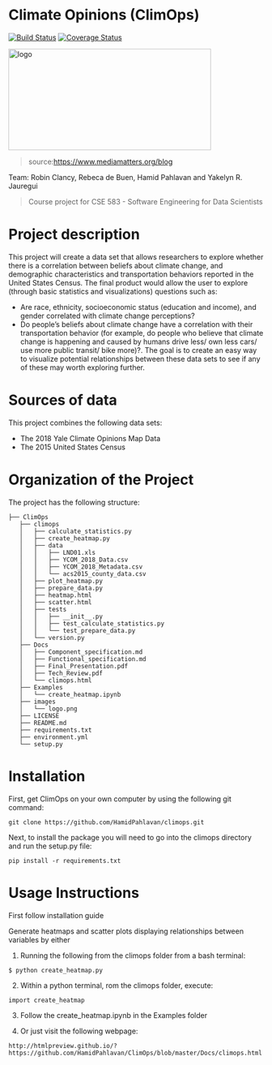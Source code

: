 # Climate Opinions (ClimOps)

[![Build Status](https://travis-ci.org/HamidPahlavan/climops.svg?branch=master)](https://travis-ci.org/HamidPahlavan/climops)
[![Coverage Status](https://coveralls.io/repos/github/HamidPahlavan/climops/badge.svg?branch=master)](https://coveralls.io/github/HamidPahlavan/climops?branch=master)

<img src="https://github.com/HamidPahlavan/project/blob/master/images/logo.png" alt="logo" width="400" height="200" />

>source:https://www.mediamatters.org/blog

Team: Robin Clancy, Rebeca de Buen, Hamid Pahlavan and Yakelyn R. Jauregui
>Course project for CSE 583 - Software Engineering for Data Scientists



Project description
===================
This project will create a data set that allows researchers to explore whether there is a correlation between beliefs about climate change, 
and demographic characteristics and transportation behaviors reported in the United States Census.
The final product would allow the user to explore (through basic statistics and visualizations) questions such as:
  - Are race, ethnicity, socioeconomic status (education and income), and gender correlated with climate change perceptions?
  - Do people’s beliefs about climate change have a correlation with their transportation behavior 
  (for example, do people who believe that climate change is happening and caused by humans drive less/ own less cars/ use more public transit/ bike more)?.
The goal is to create an easy way to visualize potential relationships between these data sets to see if any of these may worth exploring further.

Sources of data
===========================
This project combines the following data sets:
 - The 2018 Yale Climate Opinions Map Data
 - The 2015 United States Census

Organization of the Project
===========================
The project has the following structure:
```
├── ClimOps
   ├── climops
   │   ├── calculate_statistics.py
   │   ├── create_heatmap.py
   │   ├── data
   │   │   ├── LND01.xls
   │   │   ├── YCOM_2018_Data.csv
   │   │   ├── YCOM_2018_Metadata.csv
   │   │   └── acs2015_county_data.csv
   │   ├── plot_heatmap.py
   │   ├── prepare_data.py
   │   ├── heatmap.html
   │   ├── scatter.html
   │   ├── tests
   │   │   ├── __init__.py
   │   │   ├── test_calculate_statistics.py
   │   │   └── test_prepare_data.py
   │   └── version.py
   ├── Docs
   │   ├── Component_specification.md
   │   ├── Functional_specification.md
   │   ├── Final_Presentation.pdf
   │   ├── Tech_Review.pdf
   │   └── climops.html
   ├── Examples
   │   └── create_heatmap.ipynb
   ├── images
   │   └── logo.png
   ├── LICENSE
   ├── README.md
   ├── requirements.txt
   ├── environment.yml
   └── setup.py

```

Installation
============

First, get ClimOps on your own computer by using the following git command:

```
git clone https://github.com/HamidPahlavan/climops.git
```

Next, to install the package you will need to go into the climops directory and run the setup.py file:
```
pip install -r requirements.txt 
```

Usage Instructions
============

First follow installation guide

Generate heatmaps and scatter plots displaying relationships between variables by either
1. Running the following from the climops folder from a bash terminal:
```
$ python create_heatmap.py
```
2. Within a python terminal, rom the climops folder, execute:
```
import create_heatmap
```
3. Follow the create_heatmap.ipynb in the Examples folder

4. Or just visit the following webpage:
```
http://htmlpreview.github.io/?https://github.com/HamidPahlavan/ClimOps/blob/master/Docs/climops.html
```

